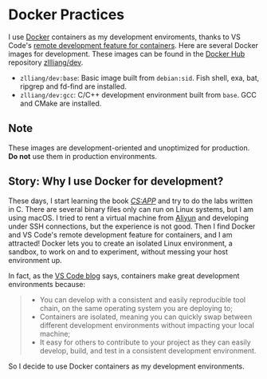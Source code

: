 # Docker Practices

I use [Docker](https://docker.com) containers as my development enviroments, thanks to VS Code's [remote development feature for containers](https://code.visualstudio.com/docs/remote/containers). Here are several Docker images for development. These images can be found in the [Docker Hub](https://hub.docker.com) repository [zllliang/dev](https://hub.docker.com/r/zlliang/dev/).

- `zlliang/dev:base`: Basic image built from `debian:sid`. Fish shell, exa, bat, ripgrep and fd-find are installed.
- `zlliang/dev:gcc`: C/C++ development environment built from `base`. GCC and CMake are installed.

## Note

These images are development-oriented and unoptimized for production. **Do not** use them in production environments.

## Story: Why I use Docker for development?

These days, I start learning the book [_CS:APP_](http://csapp.cs.cmu.edu) and try to do the labs written in C. There are several binary files only can run on Linux systems, but I am using macOS. I tried to rent a virtual machine from [Aliyun](https://aliyun.com) and developing under SSH connections, but the experience is not good. Then I find Docker and VS Code's remote development feature for containers, and I am attracted! Docker lets you to create an isolated Linux environment, a sandbox, to work on and to experiment, without messing your host environment up. 

In fact, as the [VS Code blog](https://code.visualstudio.com/blogs/2019/05/02/remote-development) says, containers make great development environments because:

> - You can develop with a consistent and easily reproducible tool chain, on the same operating system you are deploying to;
> - Containers are isolated, meaning you can quickly swap between different development environments without impacting your local machine;
> - It easy for others to contribute to your project as they can easily develop, build, and test in a consistent development environment.

So I decide to use Docker containers as my development environments.
